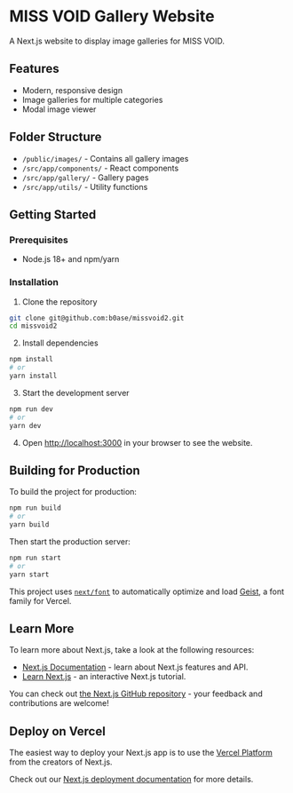 # MISS VOID Gallery Website

A Next.js website to display image galleries for MISS VOID.

## Features

- Modern, responsive design
- Image galleries for multiple categories
- Modal image viewer

## Folder Structure

- `/public/images/` - Contains all gallery images
- `/src/app/components/` - React components
- `/src/app/gallery/` - Gallery pages
- `/src/app/utils/` - Utility functions

## Getting Started

### Prerequisites

- Node.js 18+ and npm/yarn

### Installation

1. Clone the repository
```bash
git clone git@github.com:b0ase/missvoid2.git
cd missvoid2
```

2. Install dependencies
```bash
npm install
# or
yarn install
```

3. Start the development server
```bash
npm run dev
# or
yarn dev
```

4. Open [http://localhost:3000](http://localhost:3000) in your browser to see the website.

## Building for Production

To build the project for production:

```bash
npm run build
# or
yarn build
```

Then start the production server:

```bash
npm run start
# or
yarn start
```

This project uses [`next/font`](https://nextjs.org/docs/app/building-your-application/optimizing/fonts) to automatically optimize and load [Geist](https://vercel.com/font), a font family for Vercel.

## Learn More

To learn more about Next.js, take a look at the following resources:

- [Next.js Documentation](https://nextjs.org/docs) - learn about Next.js features and API.
- [Learn Next.js](https://nextjs.org/learn) - an interactive Next.js tutorial.

You can check out [the Next.js GitHub repository](https://github.com/vercel/next.js) - your feedback and contributions are welcome!

## Deploy on Vercel

The easiest way to deploy your Next.js app is to use the [Vercel Platform](https://vercel.com/new?utm_medium=default-template&filter=next.js&utm_source=create-next-app&utm_campaign=create-next-app-readme) from the creators of Next.js.

Check out our [Next.js deployment documentation](https://nextjs.org/docs/app/building-your-application/deploying) for more details.

